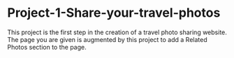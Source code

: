 # Project-1-Share-your-travel-photos
This project is the first step in the creation of a travel photo sharing website. The page  you are given is augmented by this project to add a Related Photos section to the page.

